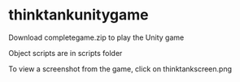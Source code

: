 # thinktankunitygame

Download completegame.zip to play the Unity game

Object scripts are in scripts folder

To view a screenshot from the game, click on thinktankscreen.png
